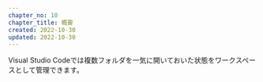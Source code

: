 ```yaml
---
chapter_no: 10
chapter_title: 概要
created: 2022-10-30
updated: 2022-10-30
---
```

Visual Studio Codeでは複数フォルダを一気に開いておいた状態をワークスペースとして管理できます。
